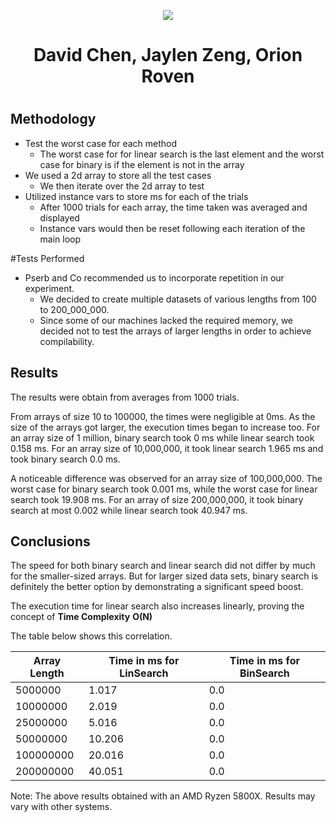 <p align="center">
  <img src="https://cdn.discordapp.com/attachments/878465038346747935/919278794643210291/Team_Incredibly_Cohesive.png" />
</p>

<div align="center">
  <h1> David Chen, Jaylen Zeng, Orion Roven <h1>
</div>

## Methodology
  * Test the worst case for each method
    * The worst case for for linear search is the last element and the worst case for binary is if the element is not in the array
  * We used a 2d array to store all the test cases
    * We then iterate over the 2d array to test
  * Utilized instance vars to store ms for each of the trials
    * After 1000 trials for each array, the time taken was averaged and displayed
    * Instance vars would then be reset following each iteration of the main loop

#Tests Performed
  * Pserb and Co recommended us to incorporate repetition in our experiment.
    * We decided to create multiple datasets of various lengths from 100 to 200_000_000.
    * Since some of our machines lacked the required memory, we decided not to test the arrays of larger lengths in order to achieve compilability. 


## Results
The results were obtain from averages from 1000 trials.

From arrays of size 10 to 100000, the times were negligible at 0ms. As the size of the arrays got larger, the execution times began to increase too. For an array size of 1 million, binary search took 0 ms while linear search took 0.158 ms. For an array size of 10,000,000, it took linear search 1.965 ms and took binary search 0.0 ms.

A noticeable difference was observed for an array size of 100,000,000. The worst case for binary search took 0.001 ms, while the worst case for linear search took 19.908 ms.
For an array of size 200,000,000, it took binary search at most 0.002 while linear search took 40.947 ms.


## Conclusions
The speed for both binary search and linear search did not differ by much for the smaller-sized arrays. But for larger sized data sets, binary search is definitely the better option by demonstrating a significant speed boost.

The execution time for linear search also increases linearly, proving the concept of **Time Complexity** **O(N)**

The table below shows this correlation.

| Array Length| Time in ms for LinSearch| Time in ms for BinSearch|
| ----------- | ---------               | ---------               |
| 5000000     | 1.017                   | 0.0                     |
| 10000000    | 2.019                   | 0.0                     |
| 25000000    | 5.016                   | 0.0                     |
| 50000000    | 10.206                  | 0.0                     |
| 100000000   | 20.016                  | 0.0                     |
| 200000000   | 40.051                  | 0.0                     |


Note: The above results obtained with an AMD Ryzen 5800X. Results may vary with other systems.

